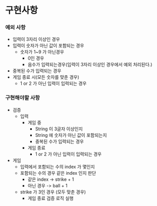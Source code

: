 # 구현사항

### 예외 사항
 - 입력이 3자리 이상인 경우
 - 입력이 숫자가 아닌 값이 포함되는 경우
   - 숫자가 1~9 가 아닌경우
     - 0인 경우
     - 음수가 입력되는경우(입력이 3자리 이상인 경우에서 예외 처리된다.)
 - 중복된 수가 입력되는 경우
 - 게임 종료 시(모든 숫자를 맞춘 경우)
   - 1 or 2 가 아닌 입력이 입력되는 경우

### 구현해야할 사항
 - 검증
   - 입력
     - 게임 중
       - String 이 3글자 이상인지
       - String 에 숫자가 아닌 값이 포함되는지
       - 중복된 수가 입력되는 경우
     - 게임 종료
       - 1 or 2 가 아닌 입력이 입력되는 경우
 - 게임
   - 입력에서 포함되는 수의 index 가 몇인지
   - 포함되는 수의 경우 같은 index 인지 판단
     - 같은 index -> strike + 1
     - 아닌 경우 -> ball + 1
   - strike 가 3인 경우 (모두 맞춘 경우)
     - 게임 종료 검증 로직 실행
 